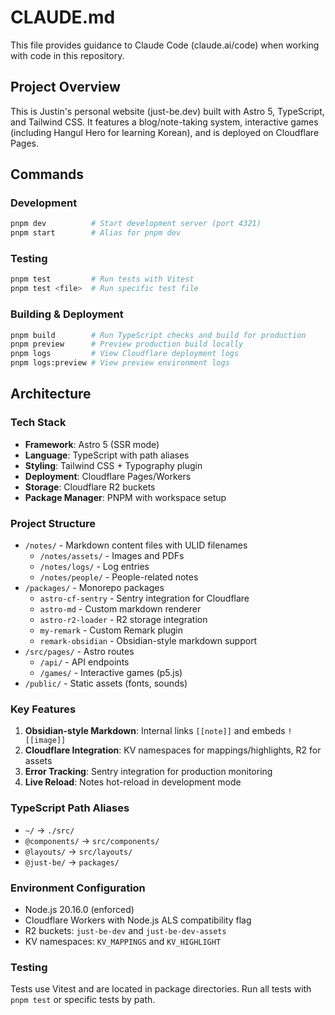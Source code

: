# CLAUDE.md

This file provides guidance to Claude Code (claude.ai/code) when working with code in this repository.

## Project Overview

This is Justin's personal website (just-be.dev) built with Astro 5, TypeScript, and Tailwind CSS. It features a blog/note-taking system, interactive games (including Hangul Hero for learning Korean), and is deployed on Cloudflare Pages.

## Commands

### Development
```bash
pnpm dev          # Start development server (port 4321)
pnpm start        # Alias for pnpm dev
```

### Testing
```bash
pnpm test         # Run tests with Vitest
pnpm test <file>  # Run specific test file
```

### Building & Deployment
```bash
pnpm build        # Run TypeScript checks and build for production
pnpm preview      # Preview production build locally
pnpm logs         # View Cloudflare deployment logs
pnpm logs:preview # View preview environment logs
```

## Architecture

### Tech Stack
- **Framework**: Astro 5 (SSR mode)
- **Language**: TypeScript with path aliases
- **Styling**: Tailwind CSS + Typography plugin
- **Deployment**: Cloudflare Pages/Workers
- **Storage**: Cloudflare R2 buckets
- **Package Manager**: PNPM with workspace setup

### Project Structure
- `/notes/` - Markdown content files with ULID filenames
  - `/notes/assets/` - Images and PDFs
  - `/notes/logs/` - Log entries
  - `/notes/people/` - People-related notes
- `/packages/` - Monorepo packages
  - `astro-cf-sentry` - Sentry integration for Cloudflare
  - `astro-md` - Custom markdown renderer
  - `astro-r2-loader` - R2 storage integration
  - `my-remark` - Custom Remark plugin
  - `remark-obsidian` - Obsidian-style markdown support
- `/src/pages/` - Astro routes
  - `/api/` - API endpoints
  - `/games/` - Interactive games (p5.js)
- `/public/` - Static assets (fonts, sounds)

### Key Features
1. **Obsidian-style Markdown**: Internal links `[[note]]` and embeds `![[image]]`
2. **Cloudflare Integration**: KV namespaces for mappings/highlights, R2 for assets
3. **Error Tracking**: Sentry integration for production monitoring
4. **Live Reload**: Notes hot-reload in development mode

### TypeScript Path Aliases
- `~/` → `./src/`
- `@components/` → `src/components/`
- `@layouts/` → `src/layouts/`
- `@just-be/` → `packages/`

### Environment Configuration
- Node.js 20.16.0 (enforced)
- Cloudflare Workers with Node.js ALS compatibility flag
- R2 buckets: `just-be-dev` and `just-be-dev-assets`
- KV namespaces: `KV_MAPPINGS` and `KV_HIGHLIGHT`

### Testing
Tests use Vitest and are located in package directories. Run all tests with `pnpm test` or specific tests by path.